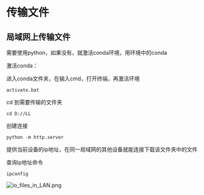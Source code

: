 # 传输文件

## 局域网上传输文件

需要使用python，如果没有，就激活conda环境，用环境中的conda

激活conda：

进入conda文件夹，在输入cmd，打开终端，再激活环境

    activate.bat

cd 到需要传输的文件夹

    cd D://LL

创建连接

    python -m http.server

提供当前设备的ip地址，在同一局域网的其他设备就能连接下载该文件夹中的文件

查询ip地址命令

    ipconfig


![io_files_in_LAN.png](io_files_in_LAN.png)